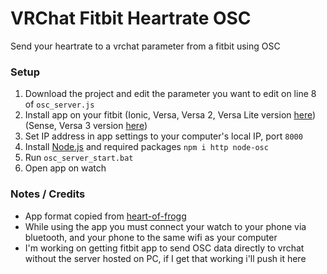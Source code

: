 # VRChat Fitbit Heartrate OSC
Send your heartrate to a vrchat parameter from a fitbit using OSC

### Setup
1. Download the project and edit the parameter you want to edit on line 8 of `osc_server.js`
2. Install app on your fitbit (Ionic, Versa, Versa 2, Versa Lite version [here](https://gallery.fitbit.com/details/6e8a1fab-4b37-4040-aa16-e3458cb7b255)) (Sense, Versa 3 version [here](https://gallery.fitbit.com/details/24ccc435-3ca7-4983-a7a3-2aa7797b1128))
3. Set IP address in app settings to your computer's local IP, port `8000`
4. Install [Node.js](https://nodejs.org/en/download/) and required packages `npm i http node-osc`
5. Run `osc_server_start.bat`
6. Open app on watch

### Notes / Credits
* App format copied from [heart-of-frogg](https://github.com/bfroggio/heart-of-frogg/)
* While using the app you must connect your watch to your phone via bluetooth, and your phone to the same wifi as your computer
* I'm working on getting fitbit app to send OSC data directly to vrchat without the server hosted on PC, if I get that working i'll push it here
